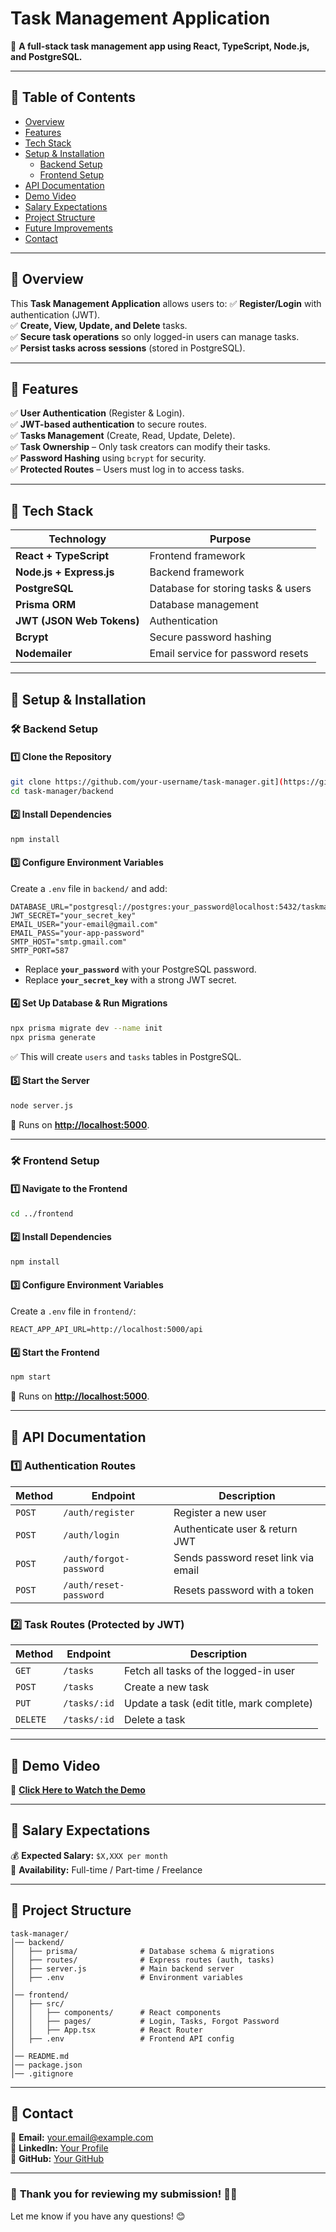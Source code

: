 # **Task Management Application**

🚀 **A full-stack task management app using React, TypeScript, Node.js, and PostgreSQL.**

---

## **📌 Table of Contents**

- [Overview](#overview)
- [Features](#features)
- [Tech Stack](#tech-stack)
- [Setup & Installation](#setup--installation)
  - [Backend Setup](#backend-setup)
  - [Frontend Setup](#frontend-setup)
- [API Documentation](#api-documentation)
- [Demo Video](#demo-video)
- [Salary Expectations](#salary-expectations)
- [Project Structure](#project-structure)
- [Future Improvements](#future-improvements)
- [Contact](#contact)

---

## **📌 Overview**

This **Task Management Application** allows users to:
✅ **Register/Login** with authentication (JWT).  
✅ **Create, View, Update, and Delete** tasks.  
✅ **Secure task operations** so only logged-in users can manage tasks.  
✅ **Persist tasks across sessions** (stored in PostgreSQL).  

---

## **📌 Features**

✅ **User Authentication** (Register & Login).  
✅ **JWT-based authentication** to secure routes.  
✅ **Tasks Management** (Create, Read, Update, Delete).  
✅ **Task Ownership** – Only task creators can modify their tasks.  
✅ **Password Hashing** using `bcrypt` for security.  
✅ **Protected Routes** – Users must log in to access tasks.  

---

## **📌 Tech Stack**

| **Technology**    | **Purpose** |
|------------------|------------|
| **React + TypeScript** | Frontend framework |
| **Node.js + Express.js** | Backend framework |
| **PostgreSQL** | Database for storing tasks & users |
| **Prisma ORM** | Database management |
| **JWT (JSON Web Tokens)** | Authentication |
| **Bcrypt** | Secure password hashing |
| **Nodemailer** | Email service for password resets |

---

## **📌 Setup & Installation**

### **🛠 Backend Setup**

#### **1️⃣ Clone the Repository**
```sh
git clone https://github.com/your-username/task-manager.git](https://github.com/shruthic06/lumaa-spring-2025-swe.git
cd task-manager/backend
```

#### **2️⃣ Install Dependencies**
```sh
npm install
```

#### **3️⃣ Configure Environment Variables**
Create a `.env` file in `backend/` and add:

```
DATABASE_URL="postgresql://postgres:your_password@localhost:5432/taskmanager"
JWT_SECRET="your_secret_key"
EMAIL_USER="your-email@gmail.com"
EMAIL_PASS="your-app-password"
SMTP_HOST="smtp.gmail.com"
SMTP_PORT=587
```

- Replace **`your_password`** with your PostgreSQL password.
- Replace **`your_secret_key`** with a strong JWT secret.

#### **4️⃣ Set Up Database & Run Migrations**
```sh
npx prisma migrate dev --name init
npx prisma generate
```
✅ This will create `users` and `tasks` tables in PostgreSQL.

#### **5️⃣ Start the Server**
```sh
node server.js
```
🔹 Runs on **[http://localhost:5000](http://localhost:5000)**.

---

### **🛠 Frontend Setup**

#### **1️⃣ Navigate to the Frontend**
```sh
cd ../frontend
```

#### **2️⃣ Install Dependencies**
```sh
npm install
```

#### **3️⃣ Configure Environment Variables**
Create a `.env` file in `frontend/`:

```
REACT_APP_API_URL=http://localhost:5000/api
```

#### **4️⃣ Start the Frontend**
```sh
npm start
```
🔹 Runs on **[http://localhost:5000](http://localhost:5000)**.

---

## **📌 API Documentation**

### **1️⃣ Authentication Routes**

| Method | Endpoint | Description |
|--------|---------|-------------|
| `POST` | `/auth/register` | Register a new user |
| `POST` | `/auth/login` | Authenticate user & return JWT |
| `POST` | `/auth/forgot-password` | Sends password reset link via email |
| `POST` | `/auth/reset-password` | Resets password with a token |

### **2️⃣ Task Routes** (Protected by JWT)

| Method | Endpoint | Description |
|--------|---------|-------------|
| `GET` | `/tasks` | Fetch all tasks of the logged-in user |
| `POST` | `/tasks` | Create a new task |
| `PUT` | `/tasks/:id` | Update a task (edit title, mark complete) |
| `DELETE` | `/tasks/:id` | Delete a task |

---

## **📌 Demo Video**

🎥 **[Click Here to Watch the Demo](https://drive.google.com/drive/folders/1o4hYsuO6sq6LqEK9hMQXlw8bW-GoSwNw?usp=sharing)**

---

## **📌 Salary Expectations**

💰 **Expected Salary:** `$X,XXX per month`  
💼 **Availability:** Full-time / Part-time / Freelance  

---

## **📌 Project Structure**

```
task-manager/
│── backend/
│   ├── prisma/              # Database schema & migrations
│   ├── routes/              # Express routes (auth, tasks)
│   ├── server.js            # Main backend server
│   ├── .env                 # Environment variables
│
│── frontend/
│   ├── src/
│   │   ├── components/      # React components
│   │   ├── pages/           # Login, Tasks, Forgot Password
│   │   ├── App.tsx          # React Router
│   ├── .env                 # Frontend API config
│
│── README.md
│── package.json
│── .gitignore
```

---

## **📌 Contact**

📧 **Email:** [your.email@example.com](mailto:your.email@example.com)  
💼 **LinkedIn:** [Your Profile](https://linkedin.com/in/yourprofile)  
🔗 **GitHub:** [Your GitHub](https://github.com/your-username)  

---

### 🎉 **Thank you for reviewing my submission!** 🚀🔥  
Let me know if you have any questions! 😊

